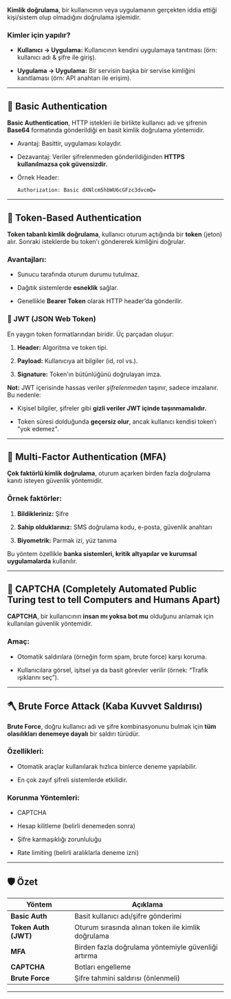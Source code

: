 **Kimlik doğrulama**, bir kullanıcının veya uygulamanın gerçekten iddia ettiği kişi/sistem olup olmadığını doğrulama işlemidir.

### Kimler için yapılır?

- **Kullanıcı → Uygulama:** Kullanıcının kendini uygulamaya tanıtması (örn: kullanıcı adı & şifre ile giriş).
    
- **Uygulama → Uygulama:** Bir servisin başka bir servise kimliğini kanıtlaması (örn: API anahtarı ile erişim).
    

---

## 🧾 Basic Authentication

**Basic Authentication**, HTTP istekleri ile birlikte kullanıcı adı ve şifrenin **Base64** formatında gönderildiği en basit kimlik doğrulama yöntemidir.

- Avantaj: Basittir, uygulaması kolaydır.
    
- Dezavantaj: Veriler şifrelenmeden gönderildiğinden **HTTPS kullanılmazsa çok güvensizdir.**
    
- Örnek Header:
    
    ```
    Authorization: Basic dXNlcm5hbWU6cGFzc3dvcmQ=
    ```
    

---

## 🔑 Token-Based Authentication

**Token tabanlı kimlik doğrulama**, kullanıcı oturum açtığında bir **token** (jeton) alır. Sonraki isteklerde bu token'ı göndererek kimliğini doğrular.

### Avantajları:

- Sunucu tarafında oturum durumu tutulmaz.
    
- Dağıtık sistemlerde **esneklik** sağlar.
    
- Genellikle **Bearer Token** olarak HTTP header’da gönderilir.
    

### 🚀 JWT (JSON Web Token)

En yaygın token formatlarından biridir. Üç parçadan oluşur:

1. **Header:** Algoritma ve token tipi.
    
2. **Payload:** Kullanıcıya ait bilgiler (id, rol vs.).
    
3. **Signature:** Token'ın bütünlüğünü doğrulayan imza.
    

**Not:** JWT içerisinde hassas veriler _şifrelenmeden_ taşınır, sadece imzalanır. Bu nedenle:

- Kişisel bilgiler, şifreler gibi **gizli veriler JWT içinde taşınmamalıdır.**
    
- Token süresi dolduğunda **geçersiz olur**, ancak kullanıcı kendisi token’ı "yok edemez".
    

---

## 🔐 Multi-Factor Authentication (MFA)

**Çok faktörlü kimlik doğrulama**, oturum açarken birden fazla doğrulama kanıtı isteyen güvenlik yöntemidir.

### Örnek faktörler:

1. **Bildikleriniz:** Şifre
    
2. **Sahip olduklarınız:** SMS doğrulama kodu, e-posta, güvenlik anahtarı
    
3. **Biyometrik:** Parmak izi, yüz tanıma
    

Bu yöntem özellikle **banka sistemleri, kritik altyapılar ve kurumsal uygulamalarda** kullanılır.

---

## 🤖 CAPTCHA (Completely Automated Public Turing test to tell Computers and Humans Apart)

**CAPTCHA**, bir kullanıcının **insan mı yoksa bot mu** olduğunu anlamak için kullanılan güvenlik yöntemidir.

### Amaç:

- Otomatik saldırılara (örneğin form spam, brute force) karşı koruma.
    
- Kullanıcılara görsel, işitsel ya da basit görevler verilir (örnek: “Trafik ışıklarını seç”).
    

---

## 🪓 Brute Force Attack (Kaba Kuvvet Saldırısı)

**Brute Force**, doğru kullanıcı adı ve şifre kombinasyonunu bulmak için **tüm olasılıkları denemeye dayalı** bir saldırı türüdür.

### Özellikleri:

- Otomatik araçlar kullanılarak hızlıca binlerce deneme yapılabilir.
    
- En çok zayıf şifreli sistemlerde etkilidir.
    

### Korunma Yöntemleri:

- CAPTCHA
    
- Hesap kilitleme (belirli denemeden sonra)
    
- Şifre karmaşıklığı zorunluluğu
    
- Rate limiting (belirli aralıklarla deneme izni)
    

---

## 🛡️ Özet

|Yöntem|Açıklama|
|---|---|
|**Basic Auth**|Basit kullanıcı adı/şifre gönderimi|
|**Token Auth (JWT)**|Oturum sırasında alınan token ile kimlik doğrulama|
|**MFA**|Birden fazla doğrulama yöntemiyle güvenliği artırma|
|**CAPTCHA**|Botları engelleme|
|**Brute Force**|Şifre tahmini saldırısı (önlenmeli)|

---

